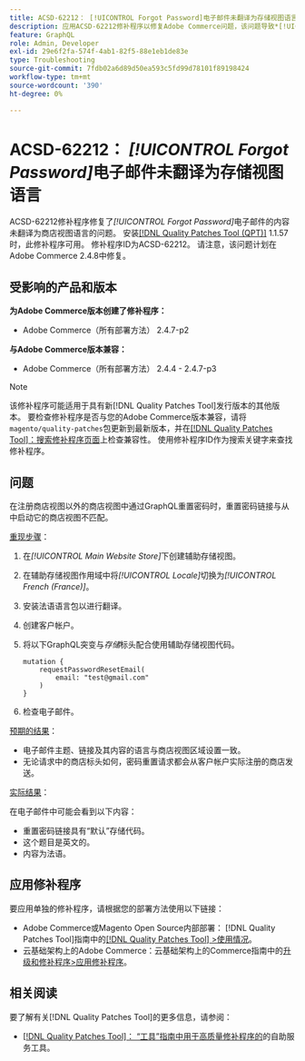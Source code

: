 ```yaml
---
title: ACSD-62212： [!UICONTROL Forgot Password]电子邮件未翻译为存储视图语言
description: 应用ACSD-62212修补程序以修复Adobe Commerce问题，该问题导致*[!UICONTROL Forgot Password]*电子邮件的内容未翻译成商店视图的语言。
feature: GraphQL
role: Admin, Developer
exl-id: 29e6f2fa-574f-4ab1-82f5-88e1eb1de83e
type: Troubleshooting
source-git-commit: 7fdb02a6d89d50ea593c5fd99d78101f89198424
workflow-type: tm+mt
source-wordcount: '390'
ht-degree: 0%

---
```


# ACSD-62212： *[!UICONTROL Forgot Password]*&#x200B;电子邮件未翻译为存储视图语言

ACSD-62212修补程序修复了&#x200B;*[!UICONTROL Forgot Password]*&#x200B;电子邮件的内容未翻译为商店视图语言的问题。 安装[[!DNL Quality Patches Tool (QPT)]](https://experienceleague.adobe.com/docs/commerce-operations/tools/quality-patches-tool/usage.html?lang=zh-Hans) 1.1.57时，此修补程序可用。 修补程序ID为ACSD-62212。 请注意，该问题计划在Adobe Commerce 2.4.8中修复。

## 受影响的产品和版本

**为Adobe Commerce版本创建了修补程序：**

* Adobe Commerce（所有部署方法） 2.4.7-p2

**与Adobe Commerce版本兼容：**

* Adobe Commerce（所有部署方法） 2.4.4 - 2.4.7-p3

>[!NOTE]
>
>该修补程序可能适用于具有新[!DNL Quality Patches Tool]发行版本的其他版本。 要检查修补程序是否与您的Adobe Commerce版本兼容，请将`magento/quality-patches`包更新到最新版本，并在[[!DNL Quality Patches Tool]：搜索修补程序页面](https://experienceleague.adobe.com/tools/commerce-quality-patches/index.html?lang=zh-Hans)上检查兼容性。 使用修补程序ID作为搜索关键字来查找修补程序。

## 问题

在注册商店视图以外的商店视图中通过GraphQL重置密码时，重置密码链接与从中启动它的商店视图不匹配。

<u>重现步骤</u>：

1. 在&#x200B;*[!UICONTROL Main Website Store]*&#x200B;下创建辅助存储视图。
1. 在辅助存储视图作用域中将&#x200B;*[!UICONTROL Locale]*&#x200B;切换为&#x200B;*[!UICONTROL French (France)]*。
1. 安装法语语言包以进行翻译。
1. 创建客户帐户。
1. 将以下GraphQL突变与&#x200B;*存储*&#x200B;标头配合使用辅助存储视图代码。

   ```
   mutation {
       requestPasswordResetEmail(
           email: "test@gmail.com"
       )
   }
   ```

1. 检查电子邮件。

<u>预期的结果</u>：

* 电子邮件主题、链接及其内容的语言与商店视图区域设置一致。
* 无论请求中的商店标头如何，密码重置请求都会从客户帐户实际注册的商店发送。

<u>实际结果</u>：

在电子邮件中可能会看到以下内容：

* 重置密码链接具有“默认”存储代码。
* 这个题目是英文的。
* 内容为法语。

## 应用修补程序

要应用单独的修补程序，请根据您的部署方法使用以下链接：

* Adobe Commerce或Magento Open Source内部部署： [!DNL Quality Patches Tool]指南中的[[!DNL Quality Patches Tool] >使用情况](/help/tools/quality-patches-tool/usage.md)。
* 云基础架构上的Adobe Commerce：云基础架构上的Commerce指南中的[升级和修补程序>应用修补程序](https://experienceleague.adobe.com/docs/commerce-cloud-service/user-guide/develop/upgrade/apply-patches.html?lang=zh-Hans)。

## 相关阅读

要了解有关[!DNL Quality Patches Tool]的更多信息，请参阅：

* [[!DNL Quality Patches Tool]： “工具”指南中用于高质量修补程序的](/help/tools/quality-patches-tool/quality-patches-tool-to-self-serve-quality-patches.md)的自助服务工具。
